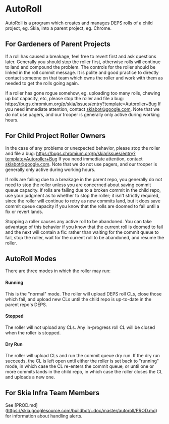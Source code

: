 AutoRoll
========

AutoRoll is a program which creates and manages DEPS rolls of a child project,
eg. Skia, into a parent project, eg. Chrome.


For Gardeners of Parent Projects
-------------------------------

If a roll has caused a breakage, feel free to revert first and ask questions
later. Generally you should stop the roller first, otherwise rolls will continue
to land and compound the problem. The controls for the roller should be linked
in the roll commit message. It is polite and good practice to directly contact
someone on that team which owns the roller and work with them as needed to get
the rolls going again.

If a roller has gone rogue somehow, eg. uploading too many rolls, chewing up bot
capacity, etc, please stop the roller and file a bug:
https://bugs.chromium.org/p/skia/issues/entry?template=Autoroller+Bug
If you need immediate attention, contact skiabot@google.com. Note that we do not
use pagers, and our trooper is generally only active during working hours.


For Child Project Roller Owners
-------------------------------

In the case of any problems or unexpected behavior, please stop the roller and
file a bug:
https://bugs.chromium.org/p/skia/issues/entry?template=Autoroller+Bug
If you need immediate attention, contact skiabot@google.com. Note that we do not
use pagers, and our trooper is generally only active during working hours.

If rolls are failing due to a breakage in the parent repo, you generally do not
need to stop the roller unless you are concerned about saving commit queue
capacity. If rolls are failing due to a broken commit in the child repo, use
your judgment as to whether to stop the roller; it isn't strictly required,
since the roller will continue to retry as new commits land, but it does save
commit queue capacity if you know that the rolls are doomed to fail until a fix
or revert lands.

Stopping a roller causes any active roll to be abandoned. You can take advantage
of this behavior if you know that the current roll is doomed to fail and the
next will contain a fix: rather than waiting for the commit queue to fail, stop
the roller, wait for the current roll to be abandoned, and resume the roller.


AutoRoll Modes
--------------

There are three modes in which the roller may run:


#### Running ####

This is the "normal" mode. The roller will upload DEPS roll CLs, close those
which fail, and upload new CLs until the child repo is up-to-date in the parent
repo's DEPS.


#### Stopped ####

The roller will not upload any CLs. Any in-progress roll CL will be closed when
the roller is stopped.


#### Dry Run ####

The roller will upload CLs and run the commit queue dry run. If the
dry run succeeds, the CL is left open until either the roller is set back to
"running" mode, in which case the CL re-enters the commit queue, or until one
or more commits lands in the child repo, in which case the roller closes the
CL and uploads a new one.


For Skia Infra Team Members
---------------------------

See [PROD.md] (https://skia.googlesource.com/buildbot/+doc/master/autoroll/PROD.md)
for information about handling alerts.
